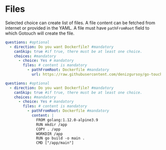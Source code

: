 # Files

Selected choice can create list of files. A file content can be fetched from internet or provided in the YAML. A file
must have `pathFromRoot` field to which Gotouch will create the file.


<code-group>
<code-block title="Files from Internet">

```yaml
questions: #optional
  - direction: Do you want Dockerfile? #mandatory
    canSkip: true #if true, there must be at least one choice. 
    choices: #mandatory
      - choice: Yes # mandatory
        files: # content is mandatory
          - pathFromRoot: Dockerfile #mandatory
            url: https://raw.githubusercontent.com/denizgursoy/go-touch-projects/main/Dockerfile # mandatory
```

</code-block>

<code-block title="Files from Content">

```yaml
questions: #optional
  - direction: Do you want Dockerfile? #mandatory
    canSkip: true #if true, there must be at least one choice. 
    choices: #mandatory
      - choice: Yes # mandatory
        files: # content is mandatory
          - pathFromRoot: Dockerfile #mandatory
            content: |
              FROM golang:1.12.0-alpine3.9
              RUN mkdir /app
              COPY . /app
              WORKDIR /app
              RUN go build -o main .
              CMD ["/app/main"]
```

</code-block>
</code-group>
